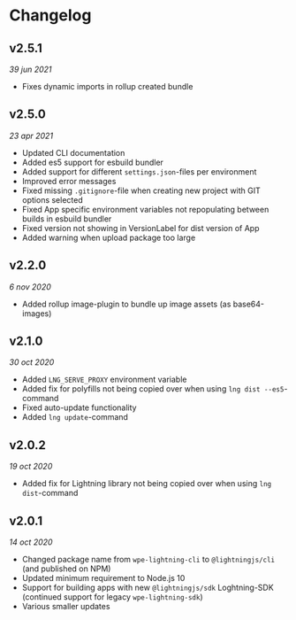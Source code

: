 # Changelog

## v2.5.1

*39 jun 2021*

- Fixes dynamic imports in rollup created bundle

## v2.5.0

*23 apr 2021*

- Updated CLI documentation
- Added es5 support for esbuild bundler
- Added support for different `settings.json`-files per environment
- Improved error messages
- Fixed missing `.gitignore`-file when creating new project with GIT options selected
- Fixed App specific environment variables not repopulating between builds in esbuild bundler
- Fixed version not showing in VersionLabel for dist version of App
- Added warning when upload package too large

## v2.2.0

*6 nov 2020*

- Added rollup image-plugin to bundle up image assets (as base64-images)

## v2.1.0

*30 oct 2020*

- Added `LNG_SERVE_PROXY` environment variable
- Added fix for polyfills not being copied over when using `lng dist --es5`-command
- Fixed auto-update functionality
- Added `lng update`-command

## v2.0.2

*19 oct 2020*

- Added fix for Lightning library not being copied over when using `lng dist`-command

## v2.0.1

*14 oct 2020*

- Changed package name from `wpe-lightning-cli` to `@lightningjs/cli` (and published on NPM)
- Updated minimum requirement to Node.js 10
- Support for building apps with new `@lightningjs/sdk` Loghtning-SDK (continued support for legacy `wpe-lightning-sdk`)
- Various smaller updates
